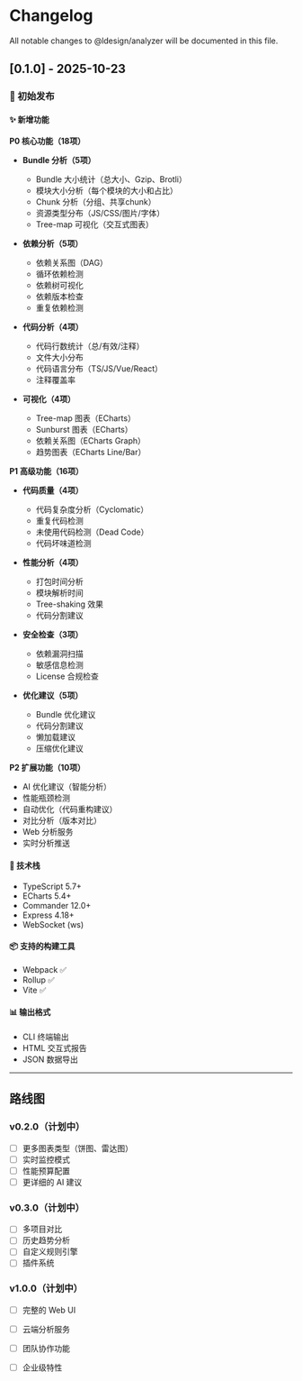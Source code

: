 # Changelog

All notable changes to @ldesign/analyzer will be documented in this file.

## [0.1.0] - 2025-10-23

### 🎉 初始发布

#### ✨ 新增功能

**P0 核心功能（18项）**

- **Bundle 分析（5项）**
  - Bundle 大小统计（总大小、Gzip、Brotli）
  - 模块大小分析（每个模块的大小和占比）
  - Chunk 分析（分组、共享chunk）
  - 资源类型分布（JS/CSS/图片/字体）
  - Tree-map 可视化（交互式图表）

- **依赖分析（5项）**
  - 依赖关系图（DAG）
  - 循环依赖检测
  - 依赖树可视化
  - 依赖版本检查
  - 重复依赖检测

- **代码分析（4项）**
  - 代码行数统计（总/有效/注释）
  - 文件大小分布
  - 代码语言分布（TS/JS/Vue/React）
  - 注释覆盖率

- **可视化（4项）**
  - Tree-map 图表（ECharts）
  - Sunburst 图表（ECharts）
  - 依赖关系图（ECharts Graph）
  - 趋势图表（ECharts Line/Bar）

**P1 高级功能（16项）**

- **代码质量（4项）**
  - 代码复杂度分析（Cyclomatic）
  - 重复代码检测
  - 未使用代码检测（Dead Code）
  - 代码坏味道检测

- **性能分析（4项）**
  - 打包时间分析
  - 模块解析时间
  - Tree-shaking 效果
  - 代码分割建议

- **安全检查（3项）**
  - 依赖漏洞扫描
  - 敏感信息检测
  - License 合规检查

- **优化建议（5项）**
  - Bundle 优化建议
  - 代码分割建议
  - 懒加载建议
  - 压缩优化建议

**P2 扩展功能（10项）**

- AI 优化建议（智能分析）
- 性能瓶颈检测
- 自动优化（代码重构建议）
- 对比分析（版本对比）
- Web 分析服务
- 实时分析推送

#### 🔧 技术栈

- TypeScript 5.7+
- ECharts 5.4+
- Commander 12.0+
- Express 4.18+
- WebSocket (ws)

#### 📦 支持的构建工具

- Webpack ✅
- Rollup ✅
- Vite ✅

#### 📊 输出格式

- CLI 终端输出
- HTML 交互式报告
- JSON 数据导出

---

## 路线图

### v0.2.0（计划中）

- [ ] 更多图表类型（饼图、雷达图）
- [ ] 实时监控模式
- [ ] 性能预算配置
- [ ] 更详细的 AI 建议

### v0.3.0（计划中）

- [ ] 多项目对比
- [ ] 历史趋势分析
- [ ] 自定义规则引擎
- [ ] 插件系统

### v1.0.0（计划中）

- [ ] 完整的 Web UI
- [ ] 云端分析服务
- [ ] 团队协作功能
- [ ] 企业级特性

